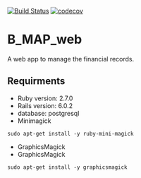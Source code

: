 [![Build Status](https://travis-ci.org/bipinmdr07/B_MAP_web.svg?branch=master)](https://travis-ci.org/bipinmdr07/B_MAP_web)
[![codecov](https://codecov.io/gh/bipinmdr07/B_MAP_web/branch/master/graph/badge.svg)](https://codecov.io/gh/bipinmdr07/B_MAP_web)

<h1 style="align: center;">B_MAP_web</h1>
A web app to manage the financial records.

## Requirments
- Ruby version: 2.7.0
- Rails version: 6.0.2
- database: postgresql
-  Minimagick
```
sudo apt-get install -y ruby-mini-magick
```
- GraphicsMagick
- GraphicsMagick
```
sudo apt-get install -y graphicsmagick
```